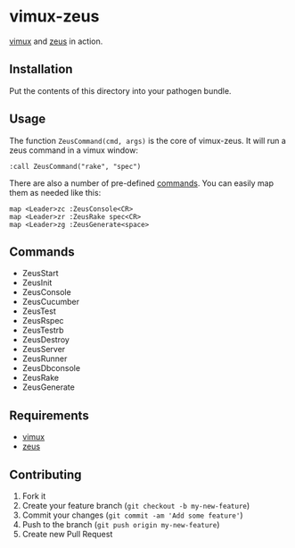 # vimux-zeus

[vimux](https://github.com/benmills/vimux) and
[zeus](https://github.com/burke/zeus) in action.

## Installation

Put the contents of this directory into your pathogen bundle.

## Usage

The function `ZeusCommand(cmd, args)` is the core of vimux-zeus. It will
run a zeus command in a vimux window:

    :call ZeusCommand("rake", "spec")

There are also a number of pre-defined [commands](#commands). You can easily map
them as needed like this:

    map <Leader>zc :ZeusConsole<CR>
    map <Leader>zr :ZeusRake spec<CR>
    map <Leader>zg :ZeusGenerate<space>

## Commands

* ZeusStart
* ZeusInit
* ZeusConsole
* ZeusCucumber
* ZeusTest
* ZeusRspec
* ZeusTestrb
* ZeusDestroy
* ZeusServer
* ZeusRunner
* ZeusDbconsole
* ZeusRake
* ZeusGenerate

## Requirements

* [vimux](https://github.com/benmills/vimux)
* [zeus](https://github.com/burke/zeus)

## Contributing

1. Fork it
2. Create your feature branch (`git checkout -b my-new-feature`)
3. Commit your changes (`git commit -am 'Add some feature'`)
4. Push to the branch (`git push origin my-new-feature`)
5. Create new Pull Request
